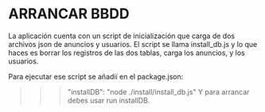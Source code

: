 # ARRANCAR BBDD
La aplicación cuenta con un script de inicialización que carga de dos archivos json de anuncios y usuarios.
El script se llama install_db.js y lo que haces es borrar los registros de las dos tablas, carga los anuncios, y los usuarios.

Para ejecutar ese script se añadií en el package.json:
>>> "installDB": "node ./install/install_db.js"
Y para arrancar debes usar 
>>> run installDB.


